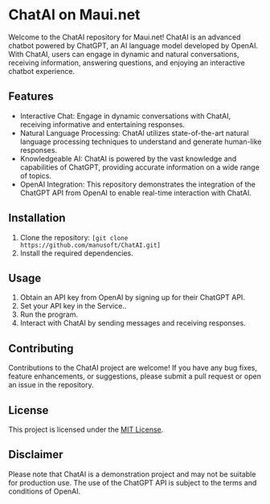 # ChatAI on Maui.net

Welcome to the ChatAI repository for Maui.net! ChatAI is an advanced chatbot powered by ChatGPT, an AI language model developed by OpenAI. With ChatAI, users can engage in dynamic and natural conversations, receiving information, answering questions, and enjoying an interactive chatbot experience.

## Features

- Interactive Chat: Engage in dynamic conversations with ChatAI, receiving informative and entertaining responses.
- Natural Language Processing: ChatAI utilizes state-of-the-art natural language processing techniques to understand and generate human-like responses.
- Knowledgeable AI: ChatAI is powered by the vast knowledge and capabilities of ChatGPT, providing accurate information on a wide range of topics.
- OpenAI Integration: This repository demonstrates the integration of the ChatGPT API from OpenAI to enable real-time interaction with ChatAI.

## Installation

1. Clone the repository: `[git clone https://github.com/manusoft/ChatAI.git]`
2. Install the required dependencies.

## Usage

1. Obtain an API key from OpenAI by signing up for their ChatGPT API.
2. Set your API key in the Service..
3. Run the program.
4. Interact with ChatAI by sending messages and receiving responses.

## Contributing

Contributions to the ChatAI project are welcome! If you have any bug fixes, feature enhancements, or suggestions, please submit a pull request or open an issue in the repository.

## License

This project is licensed under the [MIT License](LICENSE).

## Disclaimer

Please note that ChatAI is a demonstration project and may not be suitable for production use. The use of the ChatGPT API is subject to the terms and conditions of OpenAI.

